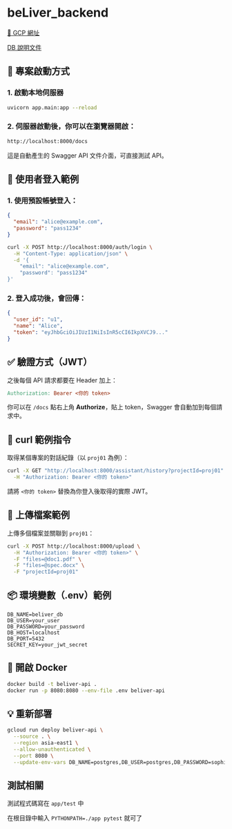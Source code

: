 # beLiver_backend

[📎 GCP 網址](https://beliver-api-579518827316.asia-east1.run.app/)

[DB 說明文件](https://docs.google.com/document/d/1MVfwYKya8sNw13MMvOnkbZTI1VISRFEDar-_8Z5tNM0/edit?usp=sharing)

## 🚀 專案啟動方式

### 1. 啟動本地伺服器

```bash
uvicorn app.main:app --reload
```

### 2. 伺服器啟動後，你可以在瀏覽器開啟：

```bash
http://localhost:8000/docs
```
這是自動產生的 Swagger API 文件介面，可直接測試 API。

## 🔐 使用者登入範例

### 1. 使用預設帳號登入：

```json
{
  "email": "alice@example.com",
  "password": "pass1234"
}
```

```bash
curl -X POST http://localhost:8000/auth/login \
  -H "Content-Type: application/json" \
  -d '{
    "email": "alice@example.com",
    "password": "pass1234"
}'
```

### 2. 登入成功後，會回傳：

```json
{
  "user_id": "u1",
  "name": "Alice",
  "token": "eyJhbGciOiJIUzI1NiIsInR5cCI6IkpXVCJ9..."
}
```

## ✅ 驗證方式（JWT）

之後每個 API 請求都要在 Header 加上：

```makefile
Authorization: Bearer <你的 token>
```

你可以在 `/docs` 點右上角 **Authorize**，貼上 token，Swagger 會自動加到每個請求中。

## 🧪 curl 範例指令

取得某個專案的對話紀錄（以 `proj01` 為例）：

```bash
curl -X GET "http://localhost:8000/assistant/history?projectId=proj01" \
  -H "Authorization: Bearer <你的 token>"
```

請將 `<你的 token>` 替換為你登入後取得的實際 JWT。

## 📁 上傳檔案範例

上傳多個檔案並關聯到 `proj01`：

```bash
curl -X POST http://localhost:8000/upload \
  -H "Authorization: Bearer <你的 token>" \
  -F "files=@doc1.pdf" \
  -F "files=@spec.docx" \
  -F "projectId=proj01"
```

## 📦 環境變數（.env）範例

```env
DB_NAME=beliver_db
DB_USER=your_user
DB_PASSWORD=your_password
DB_HOST=localhost
DB_PORT=5432
SECRET_KEY=your_jwt_secret
```

## 🥐 開啟 Docker

```bash
docker build -t beliver-api . 
docker run -p 8080:8080 --env-file .env beliver-api
```

## 💡 重新部署

```bash
gcloud run deploy beliver-api \
  --source . \
  --region asia-east1 \
  --allow-unauthenticated \
  --port 8080 \
  --update-env-vars DB_NAME=postgres,DB_USER=postgres,DB_PASSWORD=sophieku,DB_HOST=34.80.251.72,DB_PORT=5432,SECRET_KEY=your-own-random-secret-key
```

## 測試相關

測試程式碼寫在 ```app/test``` 中

在根目錄中輸入 ```PYTHONPATH=./app pytest``` 就可了